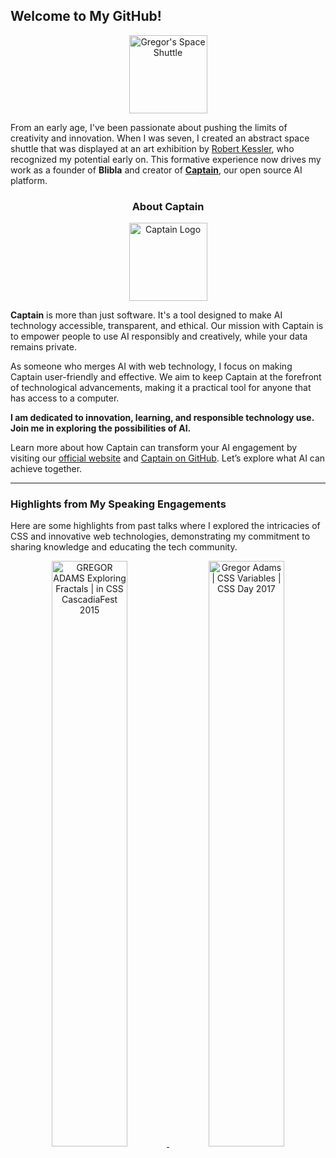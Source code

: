 ## Welcome to My GitHub!

<p align="center">
    <img src="https://github.com/pixelass/pixelass/assets/1148334/50103ab9-30cb-4868-983d-efeb4d99059e" alt="Gregor's Space Shuttle" width="125"/>
</p>

From an early age, I've been passionate about pushing the limits of creativity and innovation. When I was seven, I created an abstract space shuttle that was displayed at an art exhibition by [Robert Kessler](https://www.robert-kessler.de/), who recognized my potential early on. This formative experience now drives my work as a founder of **Blibla** and creator of [**Captain**](https://blibla.com/captain), our open source AI platform.

<h3 align="center">About Captain</h3>

<p align="center">
    <img src="https://github.com/pixelass/pixelass/assets/1148334/4077e074-50c4-4d36-9fff-43c345e733c3" alt="Captain Logo" width="125"/>
</p>

**Captain** is more than just software. It's a tool designed to make AI technology accessible, transparent, and ethical. Our mission with Captain is to empower people to use AI responsibly and creatively, while your data remains private.

As someone who merges AI with web technology, I focus on making Captain user-friendly and effective. We aim to keep Captain at the forefront of technological advancements, making it a practical tool for anyone that has access to a computer.

**I am dedicated to innovation, learning, and responsible technology use. Join me in exploring the possibilities of AI.**

Learn more about how Captain can transform your AI engagement by visiting our [official website](https://get-captain.com) and [Captain on GitHub](https://blibla.com/captain). Let’s explore what AI can achieve together.

---

### Highlights from My Speaking Engagements
Here are some highlights from past talks where I explored the intricacies of CSS and innovative web technologies, demonstrating my commitment to sharing knowledge and educating the tech community.

<p align="center">
  <a href="https://www.youtube.com/watch?v=Y2G4nhkBYkc">
    <img src="https://i.ytimg.com/vi/Y2G4nhkBYkc/maxresdefault.jpg" width="49%" alt="GREGOR ADAMS Exploring Fractals | in CSS CascadiaFest 2015" />
  </a>
  <a href="https://www.youtube.com/watch?v=Os6f2m8VDGU">
    <img src="https://i.ytimg.com/vi/Os6f2m8VDGU/maxresdefault.jpg" width="49%" alt="Gregor Adams | CSS Variables | CSS Day 2017" />
  </a>
</p>
